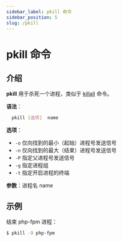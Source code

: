 ```yaml
---
sidebar_label: pkill 命令
sidebar_position: 5
slug: /pkill
---
```


# pkill 命令



## 介绍

**pkill** 用于杀死一个进程，类似于 [killall](/linux-command/killall) 命令。

**语法**：

```bash
  pkill [选项]  name
```

**选项**：

- `-o` 仅向找到的最小（起始）进程号发送信号
- `-n` 仅向找到的最大（结束）进程号发送信号
- `-P` 指定父进程号发送信号
- `-g` 指定进程组
- `-t` 指定开启进程的终端

**参数**：进程名 name



## 示例

结束 php-fpm 进程：

```bash
$ pkill -9 php-fpm
```

